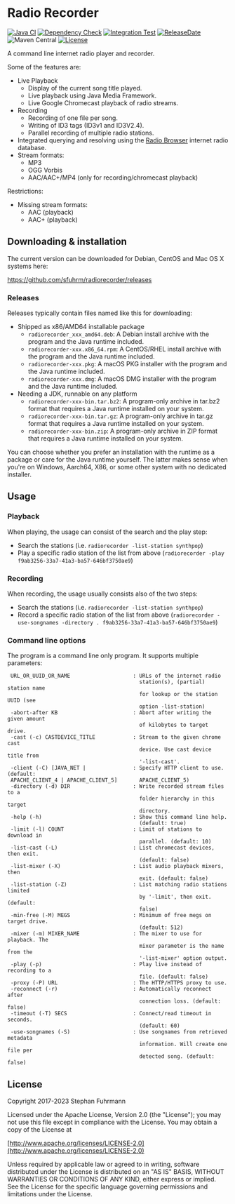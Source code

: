 Radio Recorder
===================
[![Java CI](https://github.com/sfuhrm/radiorecorder/actions/workflows/maven.yml/badge.svg)](https://github.com/sfuhrm/radiorecorder/actions/workflows/maven.yml)
[![Dependency Check](https://github.com/sfuhrm/radiorecorder/actions/workflows/dependency-check.yml/badge.svg)](https://github.com/sfuhrm/radiorecorder/actions/workflows/dependency-check.yml)
[![Integration Test](https://github.com/sfuhrm/radiorecorder/actions/workflows/maven-integration.yml/badge.svg)](https://github.com/sfuhrm/radiorecorder/actions/workflows/maven-integration.yml)
[![ReleaseDate](https://img.shields.io/github/release-date/sfuhrm/radiorecorder)](https://github.com/sfuhrm/radiorecorder/releases)
![Maven Central](https://img.shields.io/maven-central/v/de.sfuhrm/radiorecorder)
[![License](https://img.shields.io/badge/License-Apache%202.0-blue.svg)](https://opensource.org/licenses/Apache-2.0)

A command line internet radio player and recorder.

Some of the features are:
* Live Playback
  * Display of the current song title played.
  * Live playback using Java Media Framework.
  * Live Google Chromecast playback of radio streams.
* Recording
  * Recording of one file per song.
  * Writing of ID3 tags (ID3v1 and ID3V2.4).
  * Parallel recording of multiple radio stations.
* Integrated querying and resolving using the [Radio Browser](https://www.radio-browser.info/) internet radio database.
* Stream formats:
  * MP3
  * OGG Vorbis
  * AAC/AAC+/MP4 (only for recording/chromecast playback)


Restrictions:
* Missing stream formats:
  * AAC (playback)
  * AAC+ (playback)

## Downloading & installation

The current version can be downloaded for Debian, CentOS and Mac OS X systems here:

https://github.com/sfuhrm/radiorecorder/releases

### Releases

Releases typically contain files named like this for downloading:

* Shipped as x86/AMD64 installable package
  * `radiorecorder_xxx_amd64.deb`: A Debian install archive with the program and the Java runtime included. 
  * `radiorecorder-xxx.x86_64.rpm`: A CentOS/RHEL install archive with the program and the Java runtime included. 
  * `radiorecorder-xxx.pkg`: A macOS PKG installer with the program and the Java runtime included.
  * `radiorecorder-xxx.dmg`: A macOS DMG installer with the program and the Java runtime included.
* Needing a JDK, runnable on any platform
  * `radiorecorder-xxx-bin.tar.bz2`: A program-only archive in tar.bz2 format that requires a Java runtime installed on your system.
  * `radiorecorder-xxx-bin.tar.gz`: A program-only archive in tar.gz format that requires a Java runtime installed on your system.
  * `radiorecorder-xxx-bin.zip`: A program-only archive in ZIP format that requires a Java runtime installed on your system.

You can choose whether you prefer an installation with the runtime as a package or care for the Java runtime yourself.
The latter makes sense when you're on Windows, Aarch64, X86, or some other system with no dedicated installer.

## Usage

### Playback

When playing, the usage can consist of the search and the play step:

* Search the stations (i.e. `radiorecorder -list-station synthpop`)
* Play a specific radio station of the list from above (`radiorecorder -play f9ab3256-33a7-41a3-ba57-646bf3750ae9`)

### Recording

When recording, the usage usually consists also of the two steps:

* Search the stations (i.e. `radiorecorder -list-station synthpop`)
* Record a specific radio station of the list from above (`radiorecorder -use-songnames -directory . f9ab3256-33a7-41a3-ba57-646bf3750ae9`)

### Command line options

The program is a command line only program. It supports multiple parameters:

```
 URL_OR_UUID_OR_NAME                    : URLs of the internet radio
                                          station(s), (partial) station name
                                          for lookup or the station UUID (see
                                          option -list-station)
 -abort-after KB                        : Abort after writing the given amount
                                          of kilobytes to target drive.
 -cast (-c) CASTDEVICE_TITLE            : Stream to the given chrome cast
                                          device. Use cast device title from
                                          '-list-cast'.
 -client (-C) [JAVA_NET |               : Specify HTTP client to use. (default:
 APACHE_CLIENT_4 | APACHE_CLIENT_5]       APACHE_CLIENT_5)
 -directory (-d) DIR                    : Write recorded stream files to a
                                          folder hierarchy in this target
                                          directory.
 -help (-h)                             : Show this command line help.
                                          (default: true)
 -limit (-l) COUNT                      : Limit of stations to download in
                                          parallel. (default: 10)
 -list-cast (-L)                        : List chromecast devices, then exit.
                                          (default: false)
 -list-mixer (-X)                       : List audio playback mixers, then
                                          exit. (default: false)
 -list-station (-Z)                     : List matching radio stations limited
                                          by '-limit', then exit. (default:
                                          false)
 -min-free (-M) MEGS                    : Minimum of free megs on target drive.
                                          (default: 512)
 -mixer (-m) MIXER_NAME                 : The mixer to use for playback. The
                                          mixer parameter is the name from the
                                          '-list-mixer' option output.
 -play (-p)                             : Play live instead of recording to a
                                          file. (default: false)
 -proxy (-P) URL                        : The HTTP/HTTPS proxy to use.
 -reconnect (-r)                        : Automatically reconnect after
                                          connection loss. (default: false)
 -timeout (-T) SECS                     : Connect/read timeout in seconds.
                                          (default: 60)
 -use-songnames (-S)                    : Use songnames from retrieved metadata
                                          information. Will create one file per
                                          detected song. (default: false)
```

## License

Copyright 2017-2023 Stephan Fuhrmann

Licensed under the Apache License, Version 2.0 (the "License");
you may not use this file except in compliance with the License.
You may obtain a copy of the License at

   [http://www.apache.org/licenses/LICENSE-2.0](http://www.apache.org/licenses/LICENSE-2.0)

Unless required by applicable law or agreed to in writing, software
distributed under the License is distributed on an "AS IS" BASIS,
WITHOUT WARRANTIES OR CONDITIONS OF ANY KIND, either express or implied.
See the License for the specific language governing permissions and
limitations under the License. 

